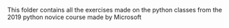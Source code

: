 This folder contains all the exercises made on the python classes from the 2019 python novice course made by Microsoft
